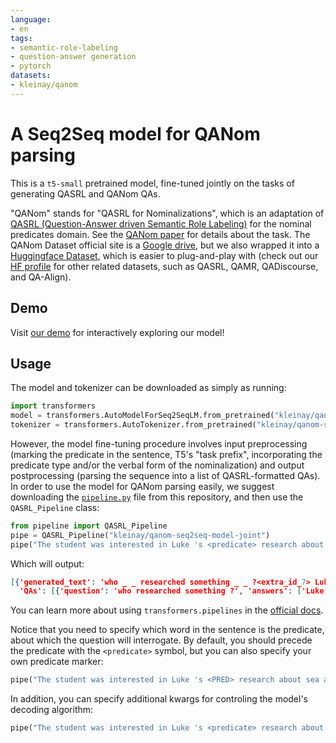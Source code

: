 ```yaml
---
language:
- en
tags:
- semantic-role-labeling
- question-answer generation
- pytorch
datasets:
- kleinay/qanom
---
```


# A Seq2Seq model for QANom parsing

This is a `t5-small` pretrained model, fine-tuned jointly on the tasks of generating QASRL and QANom QAs. 

"QANom" stands for "QASRL for Nominalizations", which is an adaptation of [QASRL (Question-Answer driven Semantic Role Labeling)](https://qasrl.org) for the nominal predicates domain. See the [QANom paper](https://aclanthology.org/2020.coling-main.274/) for details about the task. The QANom Dataset official site is a [Google drive](https://drive.google.com/drive/folders/15PHKVdPm65ysgdkV47z6J_73kETk7_of), but we also wrapped it into a [Huggingface Dataset](https://huggingface.co/datasets/biu-nlp/qanom), which is easier to plug-and-play with (check out our [HF profile](https://huggingface.co/biu-nlp) for other related datasets, such as QASRL, QAMR, QADiscourse, and QA-Align). 

## Demo

Visit [our demo](https://huggingface.co/spaces/kleinay/qanom-seq2seq-demo) for interactively exploring our model!
      
## Usage 

The model and tokenizer can be downloaded as simply as running:
```python
import transformers
model = transformers.AutoModelForSeq2SeqLM.from_pretrained("kleinay/qanom-seq2seq-model-baseline")
tokenizer = transformers.AutoTokenizer.from_pretrained("kleinay/qanom-seq2seq-model-baseline")
```

However, the model fine-tuning procedure involves input preprocessing (marking the predicate in the sentence, T5's "task prefix", incorporating the predicate type and/or the verbal form of the nominalization) and output postprocessing (parsing the sequence into a list of QASRL-formatted QAs).  
In order to use the model for QANom parsing easily, we suggest downloading the [`pipeline.py`](https://huggingface.co/kleinay/qanom-seq2seq-model-joint/blob/main/pipeline.py) file from this repository, and then use the `QASRL_Pipeline` class:

```python
from pipeline import QASRL_Pipeline
pipe = QASRL_Pipeline("kleinay/qanom-seq2seq-model-joint")
pipe("The student was interested in Luke 's <predicate> research about sea animals .", verb_form="research", predicate_type="nominal")
``` 
Which will output:
```json
[{'generated_text': 'who _ _ researched something _ _ ?<extra_id_7> Luke', 
  'QAs': [{'question': 'who researched something ?', 'answers': ['Luke']}]}]
```   
You can learn more about using `transformers.pipelines` in the [official docs](https://huggingface.co/docs/transformers/main_classes/pipelines).

Notice that you need to specify which word in the sentence is the predicate, about which the question will interrogate. By default, you should precede the predicate with the `<predicate>` symbol, but you can also specify your own predicate marker:
```python
pipe("The student was interested in Luke 's <PRED> research about sea animals .", verb_form="research", predicate_type="nominal", predicate_marker="<PRED>")
```
In addition, you can specify additional kwargs for controling the model's decoding algorithm:
```python
pipe("The student was interested in Luke 's <predicate> research about sea animals .", verb_form="research", predicate_type="nominal", num_beams=3)
```


            